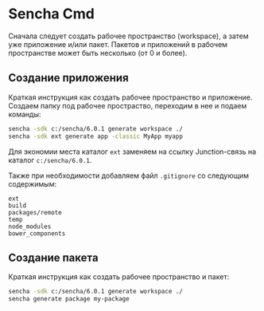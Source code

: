
Sencha Cmd
==========

Сначала следует создать рабочее пространство (workspace), а затем уже приложение и/или пакет. 
Пакетов и приложений в рабочем пространстве может быть несколько (от 0 и более).

Создание приложения
-------------------

Краткая инструкция как создать рабочее пространство и приложение. 
Создаем папку под рабочее простраство, переходим в нее и подаем команды:

```bash
sencha -sdk c:/sencha/6.0.1 generate workspace ./
sencha -sdk ext generate app -classic MyApp myapp
```

Для экономии места каталог `ext` заменяем на ссылку Junction-связь на каталог `c:/sencha/6.0.1`.

Также при необходимости добавляем файл `.gitignore` со следующим содержимым:

```
ext
build
packages/remote
temp
node_modules
bower_components
```

Создание пакета
---------------

Краткая инструкция как создать рабочее пространство и пакет:

```bash
sencha -sdk c:/sencha/6.0.1 generate workspace ./
sencha generate package my-package
```
